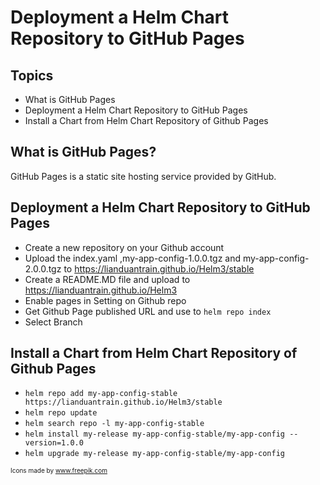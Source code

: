 
# Deployment a Helm Chart Repository to GitHub Pages
## Topics
- What is GitHub Pages  
- Deployment a Helm Chart Repository to GitHub Pages   
- Install a Chart from Helm Chart Repository of Github Pages 

## What is GitHub Pages? 
GitHub Pages is a static site hosting service provided by GitHub.

## Deployment a Helm Chart Repository to GitHub Pages 
- Create a new repository on your Github account
- Upload the index.yaml ,my-app-config-1.0.0.tgz and my-app-config-2.0.0.tgz to https://lianduantrain.github.io/Helm3/stable
- Create a README.MD file and upload to https://lianduantrain.github.io/Helm3
- Enable pages in Setting on Github repo
- Get Github Page published URL and use to `helm repo index`
- Select Branch
  
## Install a Chart from Helm Chart Repository of Github Pages
- `helm repo add my-app-config-stable https://lianduantrain.github.io/Helm3/stable`  
- `helm repo update`  
- `helm search repo -l my-app-config-stable`  
- `helm install my-release my-app-config-stable/my-app-config --version=1.0.0`   
- `helm upgrade my-release my-app-config-stable/my-app-config`   


<font size=1 >Icons made by www.freepik.com</font> 

    